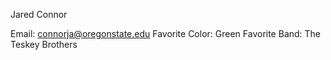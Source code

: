 Jared Connor

Email: connorja@oregonstate.edu
Favorite Color: Green
Favorite Band: The Teskey Brothers
